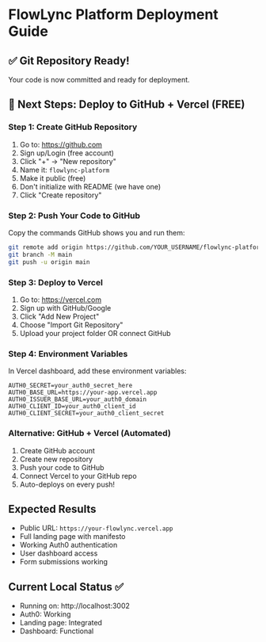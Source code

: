 # FlowLync Platform Deployment Guide

## ✅ Git Repository Ready!
Your code is now committed and ready for deployment.

## 🚀 Next Steps: Deploy to GitHub + Vercel (FREE)

### Step 1: Create GitHub Repository
1. Go to: https://github.com
2. Sign up/Login (free account)
3. Click "+" → "New repository"
4. Name it: `flowlync-platform`
5. Make it public (free)
6. Don't initialize with README (we have one)
7. Click "Create repository"

### Step 2: Push Your Code to GitHub
Copy the commands GitHub shows you and run them:
```bash
git remote add origin https://github.com/YOUR_USERNAME/flowlync-platform.git
git branch -M main
git push -u origin main
```

### Step 3: Deploy to Vercel
1. Go to: https://vercel.com
2. Sign up with GitHub/Google
3. Click "Add New Project"
4. Choose "Import Git Repository"
5. Upload your project folder OR connect GitHub

### Step 4: Environment Variables
In Vercel dashboard, add these environment variables:
```
AUTH0_SECRET=your_auth0_secret_here
AUTH0_BASE_URL=https://your-app.vercel.app
AUTH0_ISSUER_BASE_URL=your_auth0_domain
AUTH0_CLIENT_ID=your_auth0_client_id
AUTH0_CLIENT_SECRET=your_auth0_client_secret
```

### Alternative: GitHub + Vercel (Automated)
1. Create GitHub account
2. Create new repository
3. Push your code to GitHub
4. Connect Vercel to your GitHub repo
5. Auto-deploys on every push!

## Expected Results
- Public URL: `https://your-flowlync.vercel.app`
- Full landing page with manifesto
- Working Auth0 authentication
- User dashboard access
- Form submissions working

## Current Local Status ✅
- Running on: http://localhost:3002
- Auth0: Working
- Landing page: Integrated
- Dashboard: Functional
